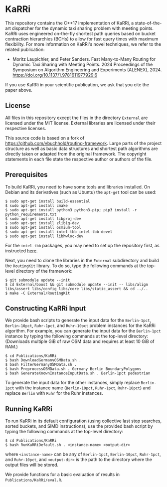 # KaRRi

This repository contains the C++17 implementation of KaRRi, a state-of-the-art dispatcher for the dynamic 
taxi sharing problem with meeting points. 
KaRRi uses engineered on-the-fly shortest path queries based on bucket contraction hierarchies (BCHs) 
to allow for fast query times with maximum flexibility. 
For more information on KaRRi's novel techniques, we refer to the related publication:

* Moritz Laupichler, and Peter Sanders. Fast Many-to-Many Routing for Dynamic Taxi Sharing with
  Meeting Points. 2024 Proceedings of the Symposium on Algorithm Engineering and Experiments (ALENEX),
  2024\. https://doi.org/10.1137/1.9781611977929.6

If you use KaRRi in your scientific publication, we ask that you cite the paper above.

## License

All files in this repository except the files in the directory `External` are licensed under the MIT
license. External libraries are licensed under their respective licenses.

This source code is based on a fork of https://github.com/vbuchhold/routing-framework.
Large parts of the project structure as well as basic data structures and shortest path algorithms
are directly taken or adapted from the original framework.
The copyright statements in each file state the respective author or authors of the file.

## Prerequisites

To build KaRRi, you need to have some tools and libraries installed. On Debian and its derivatives
(such as Ubuntu) the `apt-get` tool can be used:

```
$ sudo apt-get install build-essential
$ sudo apt-get install cmake
$ sudo apt-get install python3 python3-pip; pip3 install -r python_requirements.txt
$ sudo apt-get install libproj-dev
$ sudo apt-get install zlib1g-dev
$ sudo apt-get install osmium-tool
$ sudo apt-get install intel-tbb intel-tbb-devel
$ sudo apt-get install libhwloc-dev
```
For the ```intel-tbb``` packages, you may need to set up the repository first, as instructed [here](https://www.intel.com/content/www/us/en/developer/tools/oneapi/base-toolkit-download.html?operatingsystem=linux&distributions=aptpackagemanager).

Next, you need to clone the libraries in the `External` subdirectory and build the `RoutingKit` library. To do so,
type the following commands at the top-level directory of the framework:

```
$ git submodule update --init
$ cd External/boost && git submodule update --init -- libs/align libs/assert libs/config libs/core libs/static_assert && cd ../..
$ make -C External/RoutingKit
```


## Constructing KaRRi Input
We provide bash scripts to generate the input data for the `Berlin-1pct`, `Berlin-10pct`,
`Ruhr-1pct`, and `Ruhr-10pct` problem instances for the KaRRi algorithm. For example, you
can generate the input data for the `Berlin-1pct` instance by typing the following commands
at the top-level directory: (Downloads multiple GiB of raw OSM data and requires at least 10 GiB of RAM.)

```
$ cd Publications/KaRRi
$ bash DownloadGermanyOSMData.sh .
$ bash FilterGermanyOSMData.sh .
$ bash PreprocessOSMData.sh . Germany Berlin BoundaryPolygons
$ bash GenerateKnownInstanceInputData.sh . Berlin-1pct pedestrian
```

To generate the input data for the other instances, simply replace `Berlin-1pct` with the instance name
(`Berlin-10pct`, `Ruhr-1pct`, `Ruhr-10pct`) and replace `Berlin` with `Ruhr` for the
Ruhr instances.


## Running KaRRi
To run KaRRi in its default configuration (using collective last stop searches, sorted buckets, and
SIMD instructions), use the provided bash script by typing the following commands at the top-level directory:

```
$ cd Publications/KaRRi
$ bash RunKaRRiDefault.sh . <instance-name> <output-dir>
```

where `<instance-name>` can be any of `Berlin-1pct`, `Berlin-10pct`, `Ruhr-1pct`,
and `Ruhr-10pct`,  and `<output-dir>` is the path to the directory where the output files
will be stored.

We provide functions for a basic evaluation of results in `Publications/KaRRi/eval.R`.
